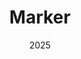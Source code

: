---
layout: project
type: project
image: img/marker/marker.png
title: "Marker"
date: 2025
published: true
labels:
  - Python
  - Bioinformatics
summary: "A small utility tool for fast precision annotation of behavioral data."
projecturl: "https://github.com/tom21100227/Marker"
---
